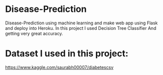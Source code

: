 # Disease-Prediction
Disease-Prediction using machine learning and make web app using Flask and deploy into Heroku.
In this project I used Decision Tree Classifier
And getting very great accuracy.

# Dataset I used in this project:

https://www.kaggle.com/saurabh00007/diabetescsv
